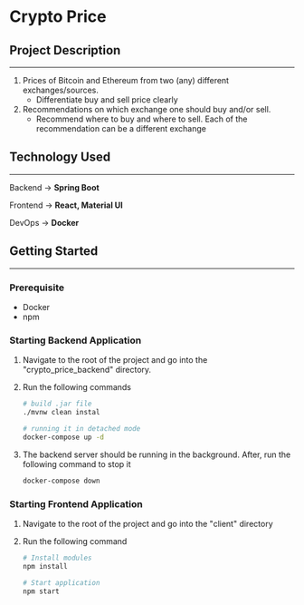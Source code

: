 # Crypto Price

## Project Description

---

1. Prices of Bitcoin and Ethereum from two (any) different exchanges/sources.
    - Differentiate buy and sell price clearly
2. Recommendations on which exchange one should buy and/or sell.
    - Recommend where to buy and where to sell. Each of the recommendation can be a different exchange

## Technology Used

---

Backend → **Spring Boot**

Frontend → **React, Material UI**

DevOps → **Docker**

## Getting Started

---

### Prerequisite

- Docker
- npm

### Starting Backend Application

1. Navigate to the root of the project and go into the "crypto_price_backend" directory.
2. Run the following commands

    ```bash
    # build .jar file
    ./mvnw clean instal
    
    # running it in detached mode
    docker-compose up -d
    ```


1. The backend server should be running in the background. After, run the following command to stop it

    ```bash
    docker-compose down
    ```


### Starting Frontend Application

1. Navigate to the root of the project and go into the "client" directory
2. Run the following command

    ```bash
    # Install modules
    npm install
    
    # Start application
    npm start
    ```